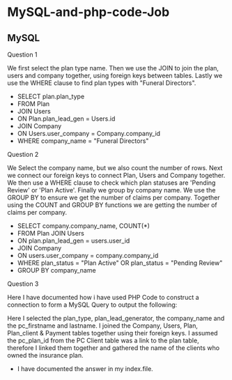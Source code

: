 # MySQL-and-php-code-Job

## MySQL
Question 1

We first select the plan type name. Then we use the JOIN to join the plan, users and company together, using foreign keys between tables. Lastly we use the WHERE clause to find plan types with "Funeral Directors".

- SELECT plan.plan_type
- FROM Plan
- JOIN Users
- ON Plan.plan_lead_gen = Users.id
- JOIN Company
- ON Users.user_company = Company.company_id
- WHERE company_name = "Funeral Directors"

Question 2

We Select the company name, but we also count the number of rows. Next we connect our foreign keys to connect Plan, Users and Company together. We then use a WHERE clause to check which plan statuses are 'Pending Review' or 'Plan Active'. Finally we group by company name. We use the GROUP BY to ensure we get the number of claims per company. Together using the COUNT and GROUP BY functions we are getting the number of claims per company.

- SELECT company.company_name, COUNT(*)
- FROM Plan JOIN Users
- ON plan.plan_lead_gen = users.user_id
- JOIN Company
- ON users.user_company = company.company_id
- WHERE plan_status = "Plan Active" OR plan_status = "Pending Review"
- GROUP BY company_name

Question 3

Here I have documented how i have used PHP Code to construct a connection to form a MySQL Query to output the following:

Here I selected the plan_type, plan_lead_generator, the company_name and the pc_firstname and lastname. I joined the Company, Users, Plan, Plan_client & Payment tables together using their foreign keys.
I assumed the pc_plan_id from the PC Client table was a link to the plan table, therefore I linked them together and gathered the name of the clients who owned the insurance plan.

- I have documented the answer in my index.file.

